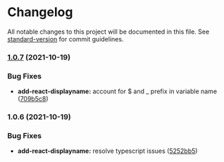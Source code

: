 # Changelog

All notable changes to this project will be documented in this file. See [standard-version](https://github.com/conventional-changelog/standard-version) for commit guidelines.

### [1.0.7](https://github.com/alloc/wana/compare/@wana/babel-plugin-add-react-displayname@1.0.6...@wana/babel-plugin-add-react-displayname@1.0.7) (2021-10-19)

### Bug Fixes

- **add-react-displayname:** account for $ and _ prefix in variable name ([709b5c8](https://github.com/alloc/wana/commit/709b5c81b709df4d694d6c8b72ca6ae6f1b000d8))

### 1.0.6 (2021-10-19)

### Bug Fixes

- **add-react-displayname:** resolve typescript issues ([5252bb5](https://github.com/alloc/wana/commit/5252bb5ed1619aa75229074e0b94f5e9a2ba2c16))
